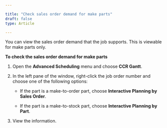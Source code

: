 ```yaml
---

title: "Check sales order demand for make parts"
draft: false
type: Article

---
```


You can view the sales order demand that the job supports. This is viewable for make parts only.

**To check the sales order demand for make parts**

1. Open the **Advanced Scheduling** menu and choose **CCR Gantt**.

2. In the left pane of the window, right-click the job order number and choose one of the following options:

    - If the part is a make-to-order part, choose **Interactive Planning by Sales Order**.

    - If the part is a make-to-stock part, choose **Interactive Planning by Part**.

3. View the information.

​